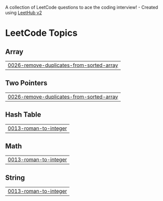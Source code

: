 A collection of LeetCode questions to ace the coding interview! - Created using [LeetHub v2](https://github.com/arunbhardwaj/LeetHub-2.0)
<!---LeetCode Topics Start-->
# LeetCode Topics
## Array
|  |
| ------- |
| [0026-remove-duplicates-from-sorted-array](https://github.com/AnnaProDev/LeetCode/tree/master/0026-remove-duplicates-from-sorted-array) |
## Two Pointers
|  |
| ------- |
| [0026-remove-duplicates-from-sorted-array](https://github.com/AnnaProDev/LeetCode/tree/master/0026-remove-duplicates-from-sorted-array) |
## Hash Table
|  |
| ------- |
| [0013-roman-to-integer](https://github.com/AnnaProDev/LeetCode/tree/master/0013-roman-to-integer) |
## Math
|  |
| ------- |
| [0013-roman-to-integer](https://github.com/AnnaProDev/LeetCode/tree/master/0013-roman-to-integer) |
## String
|  |
| ------- |
| [0013-roman-to-integer](https://github.com/AnnaProDev/LeetCode/tree/master/0013-roman-to-integer) |
<!---LeetCode Topics End-->